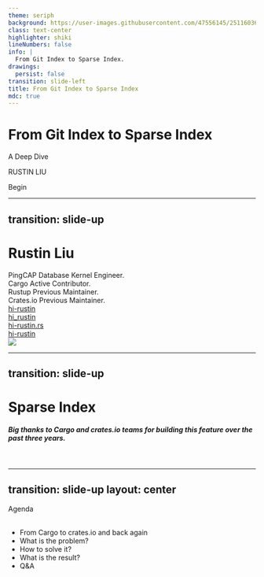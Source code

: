 ```yaml
---
theme: seriph
background: https://user-images.githubusercontent.com/47556145/251160363-27298f5c-43a4-4068-9154-5d07f9e37c11.svg
class: text-center
highlighter: shiki
lineNumbers: false
info: |
  From Git Index to Sparse Index.
drawings:
  persist: false
transition: slide-left
title: From Git Index to Sparse Index
mdc: true
---
```


# From Git Index to Sparse Index

A Deep Dive

RUSTIN LIU

<div class="pt-12">
  <span @click="$slidev.nav.next" class="px-2 py-1 rounded cursor-pointer" hover="bg-white bg-opacity-10">
    Begin <carbon:arrow-right class="inline"/>
  </span>
</div>

---
transition: slide-up
---

# Rustin Liu

<div class="leading-8 opacity-80">
PingCAP Database Kernel Engineer.<br/>
Cargo Active Contributor.<br/>
Rustup Previous Maintainer.<br/>
Crates.io Previous Maintainer.<br/>
</div>

<div my-10 grid="~ cols-[40px_1fr] gap-y4" items-center justify-center>
  <div i-ri-github-line op50 ma text-xl/>
  <div><a href="https://github.com/hi-rustin" target="_blank">hi-rustin</a></div>
  <div i-ri-twitter-line op50 ma text-xl/>
  <div><a href="https://twitter.com/hi_rustin" target="_blank">hi_rustin</a></div>
  <div i-ri-firefox-line op50 ma text-xl/>
  <div><a href="https://hi-rustin.rs" target="_blank">hi-rustin.rs</a></div>
  <div i-ri-youtube-line op50 ma text-xl/>
  <div><a href="https://www.youtube.com/@hi-rustin" target="_blank">hi-rustin</a></div>
</div>

<img src="https://avatars.githubusercontent.com/u/29879298?v=4" rounded-full w-30 abs-tr mt-22 mr-22/>

<div flex="~ gap2">
</div>

---
transition: slide-up
---
# Sparse Index

##### Big thanks to Cargo and crates.io teams for building this feature over the past three years.

<br/>
<Timeline/>

---
transition: slide-up
layout: center
---

<div text-6xl fw100>
  Agenda
</div>

<br>

<div class="grid grid-cols-[3fr_2fr] gap-4">
  <div class="border-l border-gray-400 border-opacity-25 !all:leading-12 !all:list-none my-auto">

  - From Cargo to crates.io and back again
  - What is the problem?
  - How to solve it?
  - What is the result?
  - Q&A

  </div>
</div>
